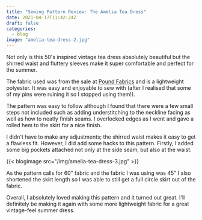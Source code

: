 ```yaml
---
title: "Sewing Pattern Review: The Amelia Tea Dress"
date: 2021-04-17T11:42:24Z
draft: false
categories:
  - blog
image: "amelia-tea-dress-2.jpg"
---
```


Not only is this 50\'s inspired vintage tea dress absolutely beautiful but the shirred waist and fluttery sleeves make it super comfortable and perfect for the summer.  

The fabric used was from the sale at [Pound Fabrics](https://poundfabrics.co.uk/) and is a lightweight polyester. It was easy and enjoyable to sew with (after I realised that some of my pins were ruining it so I stopped using them!). 

The pattern was easy to follow although I found that there were a few small steps not included such as adding understitching to the neckline facing as well as how to neatly finish seams. I overlocked edges as I went and gave a rolled hem to the skirt for a nice finish.

I didn't have to make any adjustments; the shirred waist makes it easy to get a flawless fit. However, I did add some hacks to this pattern. Firstly, I added some big pockets attached not only at the side seam, but also at the waist.

{{< blogimage src="/img/amelia-tea-dress-3.jpg" >}}

As the pattern calls for 60" fabric and the fabric I was using was 45" I also shortened the skirt length so I was able to still get a full circle skirt out of the fabric.

Overall, I absolutely loved making this pattern and it turned out great. I'll definitely be making it again with some more lightweight fabric for a great vintage-feel summer dress.
